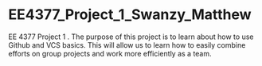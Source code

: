 # EE4377_Project_1_Swanzy_Matthew
EE 4377 Project 1
. 
The purpose of this project is to learn about how to use Github and VCS basics. This will allow us to learn how to easily combine efforts on group projects and work more efficiently as a team.